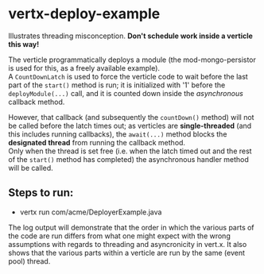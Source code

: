 vertx-deploy-example
====================

Illustrates threading misconception. **Don't schedule work inside a verticle this way!**

The verticle programmatically deploys a module (the mod-mongo-persistor is used for this, as a freely available example).  
A <code>CountDownLatch</code> is used to force the verticle code to wait before the last part of the <code>start()</code> method is run;
it is initialized with '1' before the <code>deployModule(...)</code> call, and it is counted down inside the *asynchronous* callback method.

However, that callback (and subsequently the <code>countDown()</code> method) will not be called before the latch times out;
as verticles are **single-threaded** (and this includes running callbacks), the <code>await(...)</code> method blocks the **designated thread** from
running the callback method.  
Only when the thread is set free (i.e. when the latch timed out and the rest of the <code>start()</code> method has completed) the asynchronous handler
method will be called.

Steps to run:
-------------
- vertx run com/acme/DeployerExample.java

The log output will demonstrate that the order in which the various parts of the code are run differs from what one might expect with the wrong assumptions
with regards to threading and asyncronicity in vert.x. It also shows that the various parts within a verticle are run by the same (event pool) thread.
